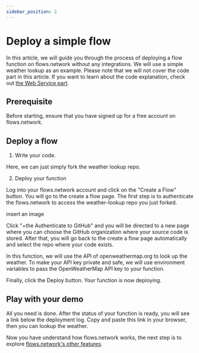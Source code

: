 ```yaml
---
sidebar_position: 2
---
```


# Deploy a simple flow 

In this article, we will guide you through the process of deploying a flow function on flows.network without any integrations. We will use a simple weather lookup as an example. Please note that we will not cover the code part in this article. If you want to learn about the code explanation, check out [the Web Service part](docs/features/web-service.md).

## Prerequisite

Before starting, ensure that you have signed up for a free account on flows.network.

## Deploy a flow 

1.  Write your code.

Here, we can just simply fork the weather lookup repo.

2. Deploy your function

Log into your flows.network account and click on the "Create a Flow" button. You will go to the create a flow page. The first step is to authenticate the flows.network to access the weather-lookup repo you just forked.

insert an image

Click "+the Authenticate to GitHub" and you will be directed to a new page where you can choose the GitHub organization where your source code is stored. After that, you will go back to the create a flow page automatically and select the repo where your code exists. 


In this function, we will use the API of openweathermap.org to look up the weather. To make your API key private and safe, we will use environment variables to pass the OpenWeatherMap API key to your function.

Finally, click the Deploy button. Your function is now deploying. 


## Play with your demo

All you need is done. After the status of your function is ready, you will see a link below the deployment log. Copy and paste this link in your browser, then you can lookup the weather.

Now you have understand how flows.network works, the next step is to explore [flows.network's other features](/docs/category/platform-features).









